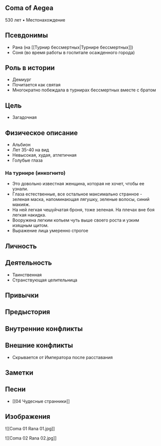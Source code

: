 ## Coma of Aegea

530 лет • Местонахождение

## Псевдонимы

* Рана (на [[Турнир бессмертных|Турнире бессмертных]])
* Соня (во время работы в госпитале осажденного города)

## Роль в истории

* Демиург
* Почитается как святая
* Многократно побеждала в турнирах бессмертных вместе с братом

## Цель

* Загадочная

## Физическое описание

* Альбион
* Лет 35-40 на вид
* Невысокая, худая, атлетичная
* Голубые глаза

### На турнире (инкогнито)

* Это довольно известная женщина, которая не хочет, чтобы ее узнали.
* Глаза естественные, все остальное максимально странное - зеленая маска, напоминающая лягушку, зеленые волосы, синий макияж.
* На ней легкая чешуйчатая броня, тоже зеленая. На плечах вне боя легкая накидка.
* Вооружена легким копьем чуть выше своего роста и узким изящным щитом.
* Выражение лица умеренно строгое

## Личность


## Деятельность

* Таинственная
* Странствующая целительница

## Привычки


## Предыстория


## Внутренние конфликты


## Внешние конфликты

* Скрывается от Императора после расставания

## Заметки


## Песни

* [[04 Чудесные странники]]

## Изображения

![[Coma 01 Rana 01.jpg]]

![[Coma 02 Rana 02.jpg]]